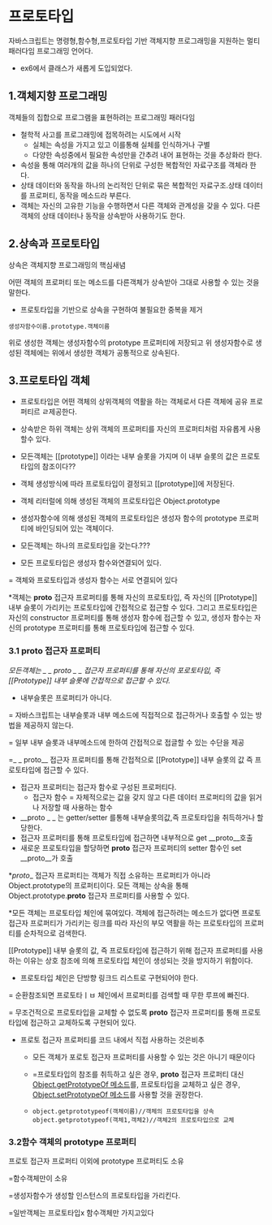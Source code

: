 # 프로토타입

자바스크립트는 명령형,함수형,프로토타입 기반 객체지향 프로그래밍을 지원하는 멀티 패러다임 프로그래밍 언어다.

- ex6에서 클래스가 새롭게 도입되었다.



## 1.객체지향 프로그래밍

객체들의 집합으로 프로그램을 표현하려는 프로그래밍 패러다임



- 철학적 사고를 프로그래밍에 접목하려는 시도에서 시작
  - 실체는 속성을 가지고 있고 이를통해 실체를 인식하거나 구별
  - 다양한 속성중에서 필요한 속성만을 간추려 내어 표현하는 것을 추상화라 한다.
- 속성을 통해 여러개의 값을 하나의 단위로 구성한 복합적인 자료구조를 객체라 한다.
- 상태 데이터와 동작을 하나의 논리적인 단위로 묶은 복합적인 자료구조.상태 데이터를 프로퍼티, 동작을 메소드라 부른다.
- 객체는 자신의 고유한 기능을 수행하면서 다른 객체와 관계성을 갖을 수 있다. 다른 객체의 상태 데이터나 동작을 상속받아 사용하기도 한다.



## 2.상속과 프로토타입

상속은 객체지향 프로그래밍의 핵심새념

어떤 객체의 프로퍼티 또는 메소드를 다른객체가 상속받아 그대로 사용할 수 있는 것을 말한다.



- 프로토타입을 기반으로 상속을 구현하여 불필요한 중복을 제거

```
생성자함수이름.prototype.객체이름
```

위로 생성한 객체는 생성자함수의 prototype 프로퍼티에 저장되고 위 생성자함수로 생성된 객체에는 위에서 생성한 객체가 공통적으로 상속된다.



## 3.프로토타입 객체

- 프로토타입은 어떤 객체의 상위객체의 역활을 하는 객체로서 다른 객체에 공유 프로퍼티르 ㄹ제공한다.



- 상속받은 하위 객체는 상위 객체의 프로퍼티를 자신의 프로퍼티처럼 자유롭게 사용할수 있다.



- 모든객체는 [[prototype]] 이라는 내부 슬롯을 가지며 이 내부 슬롯의 값은 프로토타입의 참조이다??

- 객체 생성방식에 따라 프로토타입이 결정되고 [[prototype]]에 저장된다.
- 객체 리터럴에 의해 생성된 객체의 프로토타입은 Object.prototype
- 생성자함수에 의해 생성된 객체의 프로토타입은 생성자 함수의 prototype 프로퍼티에 바인딩되어 있는 객체이다.
- 모든객체는 하나의 프로토타입을 갖는다.???
- 모든 프로토타입은 생성자 함수와연결되어 있다.

= 객체와 프로토타입과 생성자 함수는 서로 연결되어 있다

*객체는 __proto__ 접근자 프로퍼티를 통해 자신의 프로토타입, 즉 자신의 [[Prototype]] 내부 슬롯이 가리키는 프로토타입에 간접적으로 접근할 수 있다. 그리고 프로토타입은 자신의 constructor 프로퍼티를 통해 생성자 함수에 접근할 수 있고, 생성자 함수는 자신의 prototype 프로퍼티를 통해 프로토타입에 접근할 수 있다.



### 3.1 ______proto______ 접근자 프로퍼티

*모든객체는 _ _ proto _ _ 접근자 프로퍼티를 통해 자신의 포로토타입, 즉 [[Prototype]] 내부 슬롯에 간접적으로 접근할 수 있다.*

- 내부슬롯은 프로퍼티가 아니다.

= 자바스크립트는 내부슬롯과 내부 메소드에 직접적으로 접근하거나 호출할 수 있는 방법을 제공하지 않는다.

= 일부 내부 슬롯과 내부메소드에 한하여 간접적으로 접글할 수 있는 수단을 제공

=_ _ proto__ 접근자 프로퍼티를 통해 간접적으로 [[Prototype]] 내부 슬롯의 값 즉 프로토타입에 접근할 수 있다.



- 접근자 프로퍼티는 접근자 함수로 구성된 프로퍼티다.
  - 접근자 함수 = 자체적으로는 값을 갖지 않고 다른 데이터 프로퍼티의 값을 읽거나 저장할 때 사용하는 함수
- __proto _ _ 는 getter/setter 를통해 내부슬롯의값,즉 프로토타입을 취득하거나 할당한다.
- 접근자 프로퍼티를 통해 프로토타입에 접근하면 내부적으로  get __proto__호출 
- 새로운 프로토타입을 할당하면 __proto__ 접근자 프로퍼티의 setter 함수인 set __proto__가 호출

*_proto__ 접근자 프로퍼티는 객체가 직접 소유하는 프로퍼티가 아니라 Object.prototype의 프로퍼티이다. 모든 객체는 상속을 통해 Object.prototype.__proto__ 접근자 프로퍼티를 사용할 수 있다.



*모든 객체는 프로토타입 체인에 묶여있다. 객체에 접근하려는 메소드가 없다면 프로토 접근자 프로퍼티가 가리키는 링크를 따라 자신의 부모 역활을 하는 프로토타입의 프로퍼티를 순차적으로 검색한다.



[[Prototype]] 내부 슬롯의 값, 즉 프로토타입에 접근하기 위해 접근자 프로퍼티를 사용하는 이유는 상호 참조에 의해 프로토타입 체인이 생성되는 것을 방지하기 위함이다. 



- 프로토타입 체인은 단방향 링크드 리스트로 구현되어야 한다.

= 순환참조되면 프로토타ㅣㅂ 체인에서 프로퍼티를 검색할 때 무한 루프에 빠진다.

= 무조건적으로 프로토타입을 교체할 수 없도록 __proto__ 접근자 프로퍼티를 통해 프로토타입에 접근하고 교체하도록 구현되어 있다.



- 프로토 접근자 프로퍼티를 코드 내에서 직접 사용하는 것은비추

  - 모든 객체가 포로토 접근자 프로퍼티를 사용할 수 있는 것은 아니기 때문이다

  - =프로토타입의 참조를 취득하고 싶은 경우, __proto__ 접근자 프로퍼티 대신 [Object.getPrototypeOf 메소드](https://developer.mozilla.org/ko/docs/Web/JavaScript/Reference/Global_Objects/Object/getPrototypeOf)를, 프로토타입을 교체하고 싶은 경우, [Object.setPrototypeOf 메소드](https://developer.mozilla.org/ko/docs/Web/JavaScript/Reference/Global_Objects/Object/setPrototypeOf)를 사용할 것을 권장한다.

  - ```
    object.getprototypeof(객체이름)//객체의 프로토타입을 상속
    object.getprototypeof(객체1,객체2)//객체2의 프로토타입으로 교체
    ```

  

### 3.2함수 객체의 prototype 프로퍼티

프로토 접근자 프로퍼티 이외에 prototype 프로퍼티도 소유

=함수객체만이 소유

=생성자함수가 생성할 인스턴스의 프로토타입을 가리킨다.

=일반객체는 프로토타입x 함수객체만 가지고있다


